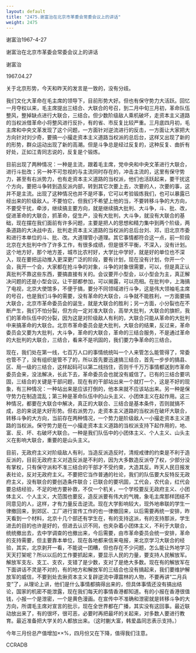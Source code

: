 ```yaml
---
layout: default
title: "2475.谢富治在北京市革委会常委会议上的讲话"
weight: 2475
---
```


谢富治1967-4-27

谢富治在北京市革委会常委会议上的讲话

谢富治

1967.04.27

关于北京形势，今天和昨天的发言是一致的，没有分歧。

我们文化大革命在毛主席的领导下，目前形势大好。但也有保守势力大活跃。回忆一月夺权以来，毛主席提出三结合、大联合的号召，到二月中旬三月初，革命队伍整风，整掉缺点进行大联合，三结合。但少数阶级敌人乘机破坏，走资本主义道路的当权派借革命小将整风进行反扑，有的省、市反复比较严重。三月底四月初，毛主席和中央文革发现了这个问题，一方面针对逆流进行的反击，一方面让大家把大方向针对刘少奇，要搞一小撮走资本主义道路当权派的总后台，这样又出现了新的的形势，群众运动出现了新的高潮。但是斗争总是经过反复的，这种反复、曲折有好处，正如江青同志说的，反复是个锻炼。

目前出现了两种情况：一种是主流，跟着毛主席，党中央和中央文革进行大联合，进行斗批改；另一种不可忽视的与主流同时存在的，冲击主流的，这里有保守势力，甚至有右派势力，也有走资本主义道路的当权派，他们也活跃起来，要干扰这个方向，要把斗争转到造反派内部，转到其它次要上去，次要的人，次要的事，这并不是主流。出现了这种情况也并不是坏事，它可以考验锻炼我们，也可以暴露已经出来的阶级敌人。不要怕它，但我们不希望上他的当，不要转移斗争的大方向，不要受干扰，牵涉，继续搞主要方向，就是继续搞大批判、大斗争，斗、批、改，促进革命的大联合，抓革命，促生产，没有大批判，大斗争，就没有大联合的基础，现在摆在我们面前有许多问题，主要是把人的思想和精力集中到两个阶级，两条道路的大决战中去，批判走资本主义道路的当权派的总后台刘、邓，旧北京市委和进行本单位的斗、批、改。大道理管小道理。其它事情都符合这一点，前一阶段北京在大批判中作了许多工作，有很多成绩，但是很不平衡，不深入，没有计划。这个地方好，那个地方差，城市比农村好，大学比中学好，就是好的单位也不深入，现在要把运动推入更深更广泛的阶段，要有计划，现在没有计划，你开一个会，我开一个会，大家都在抢斗争的对象，斗争的对象很需要，可以，但是真正认真批判不靠这些东西，要搞直接有关的。会议要开小型会，以小型会为主，真正解决问题的还是小型会议。让干部都参加，可以揭露，可以亮相。在批判中，上海搞了电视，北京大使馆多，不便于搞，要分不同领域进行斗争，这是伟大领袖毛主席的号召，也是我们斗争的需要，没有革命的大联合，斗争就不能胜利，一方面要搞大联合，北京市革命委员会的诞生，就是大联合的胜利；另一方面，小分裂也在不断产生，我们不怕分裂，但方向一定对准大联合，高举大批判，大联合的旗帜，我们的革命队伍中的分裂，因为这是对阶级敌人有利的，大联合只能从革命的大批判中来搞革命的大联合。北京市革命委员会是大批判，大联合的结果，反过来，革命委员会又要为大批判，大斗争，革命的大联合，革命的三结合服务，不是通过革命的大批判的大联合，三结合，看来不是巩固的，我们要力争革命的三结合。

现在，我们处在第一线，七百万人口的事情统统叫一个人来管怎么能管得了，常委也管不了，没有组织是管不了的，所以首先要迅速搞三结合，首先一步步的搞县、区、局一级的三结合，这样起码可以第二线挡住，否则千千万万事情都送到市革命委员会来，没法解决，长此下去，革命委员会也就没有威信了。已有的三结合要巩固，三结合的关键是干部问题，现在有的干部站出来一个就打一个，这是不好的现象，有三种情况：一种站出来是应该打倒的，他本来就不应该站出来。另一种是保守势力在制造混乱；第三种是革命队伍中的山头主义、小团体主义在起作用。这三种情况，都要在大联合中解决，真正的大联合、三结合是基本条件，否则就搞不成，总的来说是大好形势。但右派势力，走资本主义道路的当权派在破坏大联合，转移斗争的大方向，当前存在两种情况，一个势力是阶级敌人一小撮走资本主义道路的当权派。保守势力是在一小撮走资本主义道路的当权派支持下起作用的，地、富、反、坏、右破坏大联合。一种是我们队伍中的小团体主义、个人主义、山头主义在影响大联合，重要的是山头主义。

目前，无政府主义对阶级敌人有利，当造反派造反时，清规戒律的约束是不利于造反派的，目前无政府主义对造反派是不利的，因为大多数造反派夺了权，少部分没有掌权，只有保守派和不准三结合的干部才不受约束，大造其反。昨天人民日报发表社论，反对无政府主义。不要把它当作普通的社论，我们的队伍要大反特反无政府主义，没有联合的要创造条件联合；已联合的要巩固，工代会，农代会，红代会要总结经验，不足的地方要补救，不仅一个机关，一个学校要反无政府主义、小团体主义、个人主义，大范围也要反，造反派要有伟大的气魄，象毛主席那样团结不同意见的人，这样，才有力量反击逆流。现在大学影响较大，现外地串联的学生一律撤回来，到郊区、工厂进行宣传工作的也一律撤回来，以后需要再统一安排，昨天看到一个材料，北京十几个部还有学生在，有的支持这派，有的支持那派，学生进去的目的也许是好的，但进去认识不同，也夹杂着小团体主义，不利于大联合，统统撤出去，去中学调查的也撤出来，今后需要，由市革命委员会统一安排，革命的支持需要，但主要靠本单位，现在各地都来信来电报，来北京学习大联合的经验，其实，北京剥开一看，不能说一团糟，但也存在不少问题，怎么能让外地学习天天打架呢？所以以后的工作要抓起来，要显示人民的力量，要支持人民解放军。解放军支左、支工、支农，支错了是少数，支对了是绝大多数。现在有的解放军在下面讲话不灵是不对的，有的地方和解放军的三结合也没有搞起来，我们要维护解放军的威信，不要到处去揪资本主义复辟逆流中谭震林的人物，不要再讲“二月兵变”了，从理论上讲，他们是什么事情都搞得出来的，但具体事情还没有搞出结论，国家的机密不能泄露，现在我们每天的事情香港都知道。有的小报在香港很值钱，小报一个是泄密，一个是黄色漫画。在宣传中不准确和泄密就是转移斗争的大方向，所谓毛主席对宣言的批示，现在全世界都在广播，其实没有这回事。最近联动放出来了，有的很坏，很可恶，必要时再把最坏的关起来，对多数人要进行教育。最近准备把大学关的人都放出来。（这时蒯大富，韩爱晶同志表示支持。）

今年三月份总产值增加××%，四月份又在下降，值得我们注意。

CCRADB

